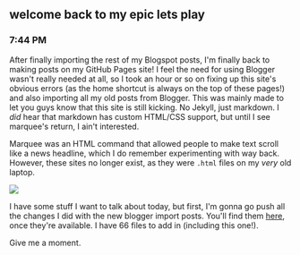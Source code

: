 ## welcome back to my epic lets play
### 7:44 PM
After finally importing the rest of my Blogspot posts, I'm finally back to making posts on my GitHub Pages site! I feel the need for using Blogger wasn't really needed at all, so I took an hour or so on fixing up this site's obvious errors (as the home shortcut is always on the top of these pages!) and also importing all my old posts from Blogger. This was mainly made to let you guys know that this site is still kicking. No Jekyll, just markdown. I *did* hear that markdown has custom HTML/CSS support, but until I see marquee's return, I ain't interested.

Marquee was an HTML command that allowed people to make text scroll like a news headline, which I do remember experimenting with way back. However, these sites no longer exist, as they were `.html` files on my *very* old laptop.

![](https://raw.githubusercontent.com/rustMotherboard/rustmotherboard.github.io/master/images/blog/2019/07/marquee.png)

I have some stuff I want to talk about today, but first, I'm gonna go push all the changes I did with the new blogger import posts. You'll find them [here](https://rustmotherboard.github.io/blog), once they're available. I have 66 files to add in (including this one!).

Give me a moment.